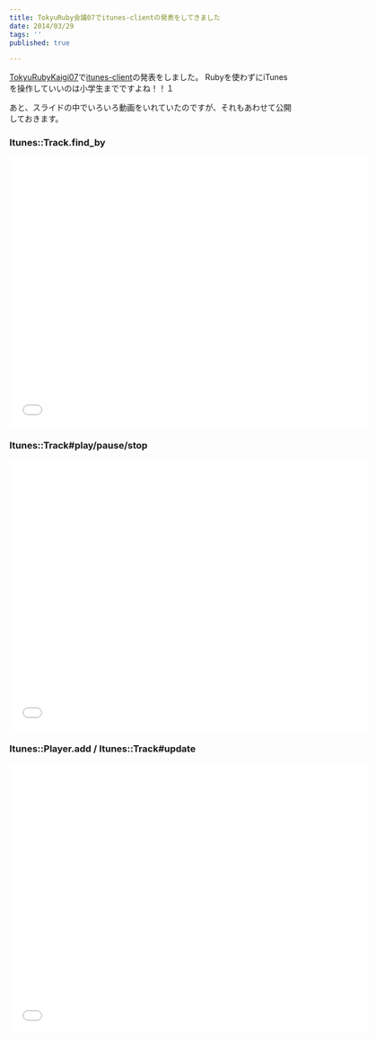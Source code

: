 ```yaml
---
title: TokyuRuby会議07でitunes-clientの発表をしてきました
date: 2014/03/29
tags: ''
published: true

---
```


<script async class="speakerdeck-embed" data-id="3870faa09937013115765a48c3b99610" data-ratio="1.33333333333333" src="//speakerdeck.com/assets/embed.js"></script>

[TokyuRubyKaigi07](http://regional.rubykaigi.org/tokyu07)で[itunes-client](https://github.com/katsuma/itunes-client)の発表をしました。
Rubyを使わずにiTunesを操作していいのは小学生までですよね！！１

あと、スライドの中でいろいろ動画をいれていたのですが、それもあわせて公開しておきます。

### Itunes::Track.find_by

<iframe width="640" height="480" src="//www.youtube.com/embed/osomOMEcBNQ" frameborder="0" allowfullscreen></iframe>

### Itunes::Track#play/pause/stop

<iframe width="640" height="480" src="//www.youtube.com/embed/kof_MWBsMbA" frameborder="0" allowfullscreen></iframe>

### Itunes::Player.add / Itunes::Track#update

<iframe width="640" height="480" src="//www.youtube.com/embed/ddqRUc_jxOw" frameborder="0" allowfullscreen></iframe>




